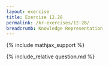 ```yaml
---
layout: exercise
title: Exercise 12.28
permalink: /kr-exercises/12-28/
breadcrumb: Knowledge Representation
---
```


{% include mathjax_support %}

<div><i class="arrow-up" data-chapter="kr-exercises" data-exercise="ex_28" data-rating="0"></i></div>
{% include_relative question.md %}
